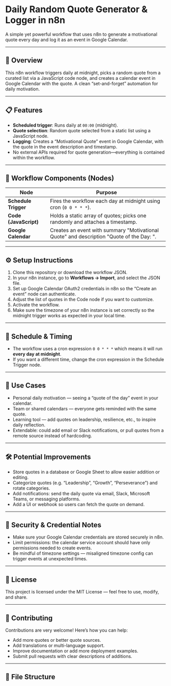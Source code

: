 # Daily Random Quote Generator & Logger in n8n

A simple yet powerful workflow that uses n8n to generate a motivational quote every day and log it as an event in Google Calendar.

---

## 🚀 Overview

This n8n workflow triggers daily at midnight, picks a random quote from a curated list via a JavaScript code node, and creates a calendar event in Google Calendar with the quote. A clean “set-and-forget” automation for daily motivation.

---

## 📋 Features

- **Scheduled trigger**: Runs daily at `00:00` (midnight).  
- **Quote selection**: Random quote selected from a static list using a JavaScript node.  
- **Logging**: Creates a “Motivational Quote” event in Google Calendar, with the quote in the event description and timestamp.  
- No external APIs required for quote generation—everything is contained within the workflow.

---

## 🔧 Workflow Components (Nodes)

| Node | Purpose |
|---|---|
| **Schedule Trigger** | Fires the workflow each day at midnight using cron (`0 0 * * *`). |
| **Code (JavaScript)** | Holds a static array of quotes; picks one randomly and attaches a timestamp. |
| **Google Calendar** | Creates an event with summary "Motivational Quote" and description "Quote of the Day: <quote>". |

---

## ⚙️ Setup Instructions

1. Clone this repository or download the workflow JSON.  
2. In your n8n instance, go to **Workflows → Import**, and select the JSON file.  
3. Set up Google Calendar OAuth2 credentials in n8n so the “Create an event” node can authenticate.  
4. Adjust the list of quotes in the Code node if you want to customize.  
5. Activate the workflow.  
6. Make sure the timezone of your n8n instance is set correctly so the midnight trigger works as expected in your local time.

---

## 📅 Schedule & Timing

- The workflow uses a cron expression `0 0 * * *` which means it will run **every day at midnight**.  
- If you want a different time, change the cron expression in the Schedule Trigger node.

---

## 🎯 Use Cases

- Personal daily motivation — seeing a “quote of the day” event in your calendar.  
- Team or shared calendars — everyone gets reminded with the same quote.  
- Learning tool — add quotes on leadership, resilience, etc., to inspire daily reflection.  
- Extendable: could add email or Slack notifications, or pull quotes from a remote source instead of hardcoding.

---

## 🛠 Potential Improvements

- Store quotes in a database or Google Sheet to allow easier addition or editing.  
- Categorize quotes (e.g. “Leadership”, “Growth”, “Perseverance”) and rotate categories.  
- Add notifications: send the daily quote via email, Slack, Microsoft Teams, or messaging platforms.  
- Add a UI or webhook so users can fetch the quote on demand.

---

## 🔐 Security & Credential Notes

- Make sure your Google Calendar credentials are stored securely in n8n.  
- Limit permissions: the calendar service account should have only permissions needed to create events.  
- Be mindful of timezone settings — misaligned timezone config can trigger events at unexpected times.

---

## 📝 License

This project is licensed under the MIT License — feel free to use, modify, and share.

---

## 🤝 Contributing

Contributions are very welcome! Here’s how you can help:

- Add more quotes or better quote sources.  
- Add translations or multi-language support.  
- Improve documentation or add more deployment examples.  
- Submit pull requests with clear descriptions of additions.

---

## 📂 File Structure

